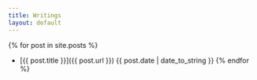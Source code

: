 ```yaml
---
title: Writings
layout: default
---
```


{% for post in site.posts %}
  * [{{ post.title }}]({{ post.url }})
    <span class="date">{{ post.date | date_to_string }}</span>
{% endfor %}

